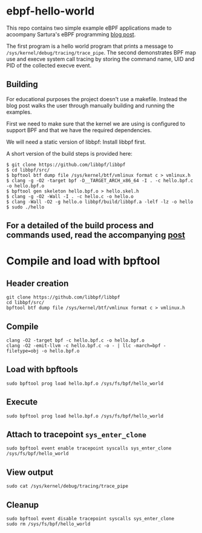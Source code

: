 # ebpf-hello-world

This repo contains two simple example eBPF applications made to acoompany Sartura's eBPF programming [blog post](https://www.sartura.hr/blog/simple-ebpf-core-application/).

The first program is a hello world program that prints a message to `/sys/kernel/debug/tracing/trace_pipe`.
The second demonstrates BPF map use and execve system call tracing by storing the command name, UID and PID of the collected execve event.

## Building
For educational purposes the project doesn't use a makefile. Instead the blog post walks the user through manually building and running the examples.

First we need to make sure that the kernel we are using is configured to support BPF and that we have the required dependencies.

We will need a static version of libbpf:
Install libbpf first.
 
A short version of the build steps is provided here:
```
$ git clone https://github.com/libbpf/libbpf
$ cd libbpf/src/
$ bpftool btf dump file /sys/kernel/btf/vmlinux format c > vmlinux.h
$ clang -g -O2 -target bpf -D__TARGET_ARCH_x86_64 -I . -c hello.bpf.c -o hello.bpf.o
$ bpftool gen skeleton hello.bpf.o > hello.skel.h
$ clang -g -O2 -Wall -I . -c hello.c -o hello.o
$ clang -Wall -O2 -g hello.o libbpf/build/libbpf.a -lelf -lz -o hello
$ sudo ./hello
```
For a detailed of the build process and commands used, read the accompanying [post](https://www.sartura.hr/blog/simple-ebpf-core-application/)
---------------------------------------------------------------------------------------------
# Compile and load with bpftool
## Header creation
```
git clone https://github.com/libbpf/libbpf
cd libbpf/src/
bpftool btf dump file /sys/kernel/btf/vmlinux format c > vmlinux.h
```
## Compile
```
clang -O2 -target bpf -c hello.bpf.c -o hello.bpf.o
clang -O2 -emit-llvm -c hello.bpf.c -o - | llc -march=bpf -filetype=obj -o hello.bpf.o
```
## Load with bpftools
```
sudo bpftool prog load hello.bpf.o /sys/fs/bpf/hello_world
```
## Execute
```
sudo bpftool prog load hello.bpf.o /sys/fs/bpf/hello_world
```
## Attach to tracepoint `sys_enter_clone`
```
sudo bpftool event enable tracepoint syscalls sys_enter_clone /sys/fs/bpf/hello_world
```
## View output
```
sudo cat /sys/kernel/debug/tracing/trace_pipe
```
## Cleanup
```
sudo bpftool event disable tracepoint syscalls sys_enter_clone
sudo rm /sys/fs/bpf/hello_world
```
